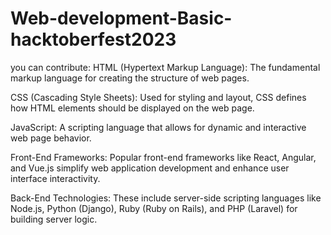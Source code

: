 # Web-development-Basic-hacktoberfest2023
you can contribute:
HTML (Hypertext Markup Language): The fundamental markup language for creating the structure of web pages.

CSS (Cascading Style Sheets): Used for styling and layout, CSS defines how HTML elements should be displayed on the web page.

JavaScript: A scripting language that allows for dynamic and interactive web page behavior.

Front-End Frameworks: Popular front-end frameworks like React, Angular, and Vue.js simplify web application development and enhance user interface interactivity.

Back-End Technologies: These include server-side scripting languages like Node.js, Python (Django), Ruby (Ruby on Rails), and PHP (Laravel) for building server logic.
